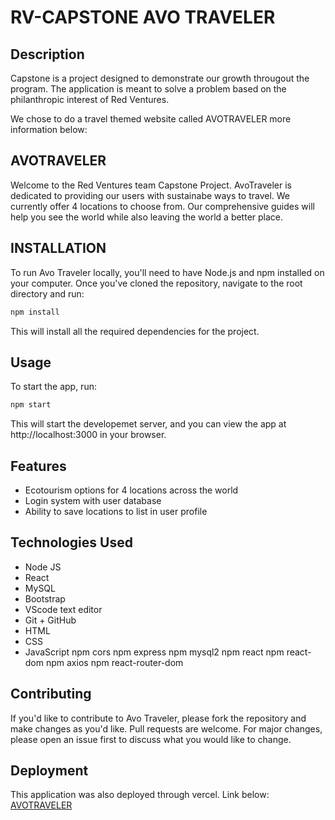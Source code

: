 # RV-CAPSTONE AVO TRAVELER

## Description

Capstone is a project designed to demonstrate our growth througout the program. The application is meant to solve a problem based on the philanthropic interest of Red Ventures. 

We chose to do a travel themed website called AVOTRAVELER more information below:

## AVOTRAVELER
Welcome to the Red Ventures team Capstone Project. AvoTraveler is dedicated to providing our users with sustainabe ways to travel. We currently offer 4 locations to choose from. Our comprehensive guides will help you see the world while also leaving the world a better place.

## INSTALLATION
To run Avo Traveler locally, you'll need to have Node.js and npm installed on your computer. Once you've cloned the repository, navigate to the root directory and run:

```bash
npm install
```
This will install all the required dependencies for the project.

## Usage

To start the app, run:

```bash
npm start
```

This will start the developemet server, and you can view the app at http://localhost:3000 in your browser.


## Features

* Ecotourism options for 4 locations across the world
* Login system with user database
* Ability to save locations to list in user profile

## Technologies Used

* Node JS
* React
* MySQL
* Bootstrap
* VScode text editor
* Git + GitHub
* HTML
* CSS
* JavaScript
npm cors
npm express
npm mysql2
npm react
npm react-dom
npm axios
npm react-router-dom

## Contributing

If you'd like to contribute to Avo Traveler, please fork the repository and make changes as you'd like. Pull requests are welcome. For major changes, please open an issue first to discuss what you would like to change.

## Deployment

This application was also deployed through vercel. Link below:
[AVOTRAVELER](https://rv-capstone.vercel.app/)